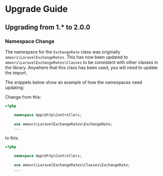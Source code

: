 # Upgrade Guide

## Upgrading from 1.* to 2.0.0

### Namespace Change
The namespace for the ``` ExchangeRate ``` class was originally ``` amoori\LaravelExchangeRates ```. This has
now been updated to ``` amoori\LaravelExchangeRates\Classes ``` to be consistent with other classes in the
library. Anywhere that this class has been used, you will need to update the import. 

The snippets below show an example of how the namespaces need updating:

Change from this:
```php
<?php

    namespace App\Http\Controllers;
    
    use amoori\LaravelExchangeRates\ExchangeRate;
    ...

```

to this:
```php
<?php

    namespace App\Http\Controllers;
    
    use amoori\LaravelExchangeRates\Classes\ExchangeRate;
    ...

```